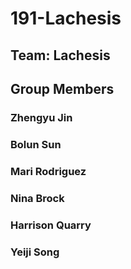 # 191-Lachesis

## Team: Lachesis
## 

## Group Members
### Zhengyu Jin
### Bolun Sun
### Mari Rodriguez
### Nina Brock
### Harrison Quarry
### Yeiji Song
